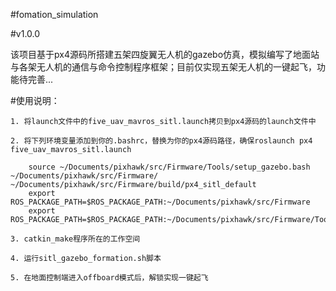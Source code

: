 #fomation_simulation

#v1.0.0

该项目基于px4源码所搭建五架四旋翼无人机的gazebo仿真，模拟编写了地面站与各架无人机的通信与命令控制程序框架；目前仅实现五架无人机的一键起飞，功能待完善...

#使用说明：

    1. 将launch文件中的five_uav_mavros_sitl.launch拷贝到px4源码的launch文件中

    2. 将下列环境变量添加到你的.bashrc，替换为你的px4源码路径，确保roslaunch px4 five_uav_mavros_sitl.launch

        source ~/Documents/pixhawk/src/Firmware/Tools/setup_gazebo.bash ~/Documents/pixhawk/src/Firmware/ ~/Documents/pixhawk/src/Firmware/build/px4_sitl_default
        export ROS_PACKAGE_PATH=$ROS_PACKAGE_PATH:~/Documents/pixhawk/src/Firmware
        export ROS_PACKAGE_PATH=$ROS_PACKAGE_PATH:~/Documents/pixhawk/src/Firmware/Tools/sitl_gazebo

    3. catkin_make程序所在的工作空间

    4. 运行sitl_gazebo_formation.sh脚本

    5. 在地面控制端进入offboard模式后，解锁实现一键起飞



    